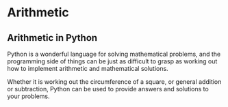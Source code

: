 # Arithmetic

## Arithmetic in Python

Python is a wonderful language for solving mathematical problems, and the programming side of things can be just as difficult to grasp as working out how to implement arithmetic and mathematical solutions. 

Whether it is working out the circumference of a square, or general addition or subtraction, Python can be used to provide answers and solutions to your problems. 


